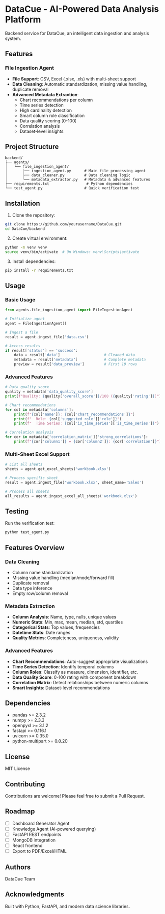 # DataCue - AI-Powered Data Analysis Platform

Backend service for DataCue, an intelligent data ingestion and analysis system.

## Features

### File Ingestion Agent

- **File Support**: CSV, Excel (.xlsx, .xls) with multi-sheet support
- **Data Cleaning**: Automatic standardization, missing value handling, duplicate removal
- **Advanced Metadata Extraction**:
  - Chart recommendations per column
  - Time series detection
  - High cardinality detection
  - Smart column role classification
  - Data quality scoring (0-100)
  - Correlation analysis
  - Dataset-level insights

## Project Structure

```
backend/
├── agents/
│   └── file_ingestion_agent/
│       ├── ingestion_agent.py      # Main file processing agent
│       ├── data_cleaner.py         # Data cleaning logic
│       └── metadata_extractor.py   # Metadata & advanced features
├── requirements.txt                 # Python dependencies
└── test_agent.py                   # Quick verification test
```

## Installation

1. Clone the repository:

```bash
git clone https://github.com/yourusername/DataCue.git
cd DataCue/backend
```

2. Create virtual environment:

```bash
python -m venv venv
source venv/bin/activate  # On Windows: venv\Scripts\activate
```

3. Install dependencies:

```bash
pip install -r requirements.txt
```

## Usage

### Basic Usage

```python
from agents.file_ingestion_agent import FileIngestionAgent

# Initialize agent
agent = FileIngestionAgent()

# Ingest a file
result = agent.ingest_file('data.csv')

# Access results
if result['status'] == 'success':
    data = result['data']                    # Cleaned data
    metadata = result['metadata']            # Complete metadata
    preview = result['data_preview']         # First 10 rows
```

### Advanced Features

```python
# Data quality score
quality = metadata['data_quality_score']
print(f"Quality: {quality['overall_score']}/100 ({quality['rating']})")

# Chart recommendations
for col in metadata['columns']:
    print(f"{col['name']}: {col['chart_recommendations']}")
    print(f"  Role: {col['suggested_role']['role']}")
    print(f"  Time Series: {col['is_time_series']['is_time_series']}")

# Correlation analysis
for cor in metadata['correlation_matrix']['strong_correlations']:
    print(f"{cor['column1']} ↔ {cor['column2']}: {cor['correlation']}")
```

### Multi-Sheet Excel Support

```python
# List all sheets
sheets = agent.get_excel_sheets('workbook.xlsx')

# Process specific sheet
result = agent.ingest_file('workbook.xlsx', sheet_name='Sales')

# Process all sheets
all_results = agent.ingest_excel_all_sheets('workbook.xlsx')
```

## Testing

Run the verification test:

```bash
python test_agent.py
```

## Features Overview

### Data Cleaning

- Column name standardization
- Missing value handling (median/mode/forward fill)
- Duplicate removal
- Data type inference
- Empty row/column removal

### Metadata Extraction

- **Column Analysis**: Name, type, nulls, unique values
- **Numeric Stats**: Min, max, mean, median, std, quartiles
- **Categorical Stats**: Top values, frequencies
- **Datetime Stats**: Date ranges
- **Quality Metrics**: Completeness, uniqueness, validity

### Advanced Features

- **Chart Recommendations**: Auto-suggest appropriate visualizations
- **Time Series Detection**: Identify temporal columns
- **Column Roles**: Classify as measure, dimension, identifier, etc.
- **Data Quality Score**: 0-100 rating with component breakdown
- **Correlation Matrix**: Detect relationships between numeric columns
- **Smart Insights**: Dataset-level recommendations

## Dependencies

- pandas >= 2.3.2
- numpy >= 2.3.3
- openpyxl >= 3.1.2
- fastapi >= 0.116.1
- uvicorn >= 0.35.0
- python-multipart >= 0.0.20

## License

MIT License

## Contributing

Contributions are welcome! Please feel free to submit a Pull Request.

## Roadmap

- [ ] Dashboard Generator Agent
- [ ] Knowledge Agent (AI-powered querying)
- [ ] FastAPI REST endpoints
- [ ] MongoDB integration
- [ ] React frontend
- [ ] Export to PDF/Excel/HTML

## Authors

DataCue Team

## Acknowledgments

Built with Python, FastAPI, and modern data science libraries.
